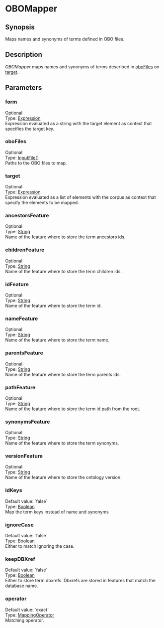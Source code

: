 <h1 class="module">OBOMapper</h1>

## Synopsis

Maps names and synonyms of terms defined in OBO files.

## Description

*OBOMapper* maps names and synonyms of terms described in <a href="#oboFiles" class="param">oboFiles</a> on <a href="#target" class="param">target</a>.

## Parameters

<h3 name="form" class="param">form</h3>

<div class="param-level param-level-optional">Optional
</div>
<div class="param-type">Type: <a href="../converter/fr.inra.maiage.bibliome.alvisnlp.core.corpus.expressions.Expression" class="converter">Expression</a>
</div>
Expression evaluated as a string with the target element as context that specifies the target key.

<h3 name="oboFiles" class="param">oboFiles</h3>

<div class="param-level param-level-optional">Optional
</div>
<div class="param-type">Type: <a href="../converter/fr.inra.maiage.bibliome.util.files.InputFile[]" class="converter">InputFile[]</a>
</div>
Paths to the OBO files to map.

<h3 name="target" class="param">target</h3>

<div class="param-level param-level-optional">Optional
</div>
<div class="param-type">Type: <a href="../converter/fr.inra.maiage.bibliome.alvisnlp.core.corpus.expressions.Expression" class="converter">Expression</a>
</div>
Expression evaluated as a list of elements with the corpus as context that specify the elements to be mapped.

<h3 name="ancestorsFeature" class="param">ancestorsFeature</h3>

<div class="param-level param-level-optional">Optional
</div>
<div class="param-type">Type: <a href="../converter/java.lang.String" class="converter">String</a>
</div>
Name of the feature where to store the term ancestors ids.

<h3 name="childrenFeature" class="param">childrenFeature</h3>

<div class="param-level param-level-optional">Optional
</div>
<div class="param-type">Type: <a href="../converter/java.lang.String" class="converter">String</a>
</div>
Name of the feature where to store the term children ids.

<h3 name="idFeature" class="param">idFeature</h3>

<div class="param-level param-level-optional">Optional
</div>
<div class="param-type">Type: <a href="../converter/java.lang.String" class="converter">String</a>
</div>
Name of the feature where to store the term id.

<h3 name="nameFeature" class="param">nameFeature</h3>

<div class="param-level param-level-optional">Optional
</div>
<div class="param-type">Type: <a href="../converter/java.lang.String" class="converter">String</a>
</div>
Name of the feature where to store the term name.

<h3 name="parentsFeature" class="param">parentsFeature</h3>

<div class="param-level param-level-optional">Optional
</div>
<div class="param-type">Type: <a href="../converter/java.lang.String" class="converter">String</a>
</div>
Name of the feature where to store the term parents ids.

<h3 name="pathFeature" class="param">pathFeature</h3>

<div class="param-level param-level-optional">Optional
</div>
<div class="param-type">Type: <a href="../converter/java.lang.String" class="converter">String</a>
</div>
Name of the feature where to store the term id path from the root.

<h3 name="synonymsFeature" class="param">synonymsFeature</h3>

<div class="param-level param-level-optional">Optional
</div>
<div class="param-type">Type: <a href="../converter/java.lang.String" class="converter">String</a>
</div>
Name of the feature where to store the term synonyms.

<h3 name="versionFeature" class="param">versionFeature</h3>

<div class="param-level param-level-optional">Optional
</div>
<div class="param-type">Type: <a href="../converter/java.lang.String" class="converter">String</a>
</div>
Name of the feature where to store the ontology version.

<h3 name="idKeys" class="param">idKeys</h3>

<div class="param-level param-level-default-value">Default value: `false`
</div>
<div class="param-type">Type: <a href="../converter/java.lang.Boolean" class="converter">Boolean</a>
</div>
Map the term keys instead of name and synonyms

<h3 name="ignoreCase" class="param">ignoreCase</h3>

<div class="param-level param-level-default-value">Default value: `false`
</div>
<div class="param-type">Type: <a href="../converter/java.lang.Boolean" class="converter">Boolean</a>
</div>
Either to match ignoring the case.

<h3 name="keepDBXref" class="param">keepDBXref</h3>

<div class="param-level param-level-default-value">Default value: `false`
</div>
<div class="param-type">Type: <a href="../converter/java.lang.Boolean" class="converter">Boolean</a>
</div>
Either to store term dbxrefs. Dbxrefs are stored in features that match the database name.

<h3 name="operator" class="param">operator</h3>

<div class="param-level param-level-default-value">Default value: `exact`
</div>
<div class="param-type">Type: <a href="../converter/fr.inra.maiage.bibliome.alvisnlp.bibliomefactory.modules.mapper.MappingOperator" class="converter">MappingOperator</a>
</div>
Matching operator.

